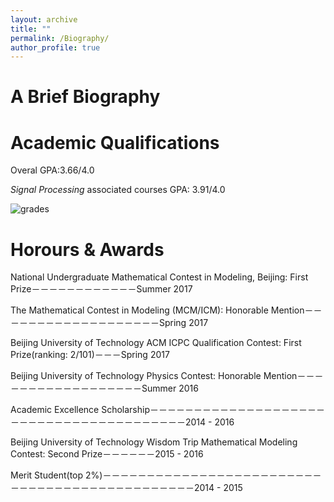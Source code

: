 ```yaml
---
layout: archive
title: ""
permalink: /Biography/
author_profile: true
---
```

A Brief Biography
======








Academic Qualifications
======
Overal GPA:3.66/4.0

*Signal Processing* associated courses GPA: 3.91/4.0

![grades](https://dukang4655.github.io/images/grade4.png)


Horours & Awards
======
National Undergraduate Mathematical Contest in Modeling, Beijing: First Prize－－－－－－－－－－－－Summer 2017

The Mathematical Contest in Modeling (MCM/ICM): Honorable Mention－－－－－－－－－－－－－－－－－－－Spring 2017

Beijing University of Technology ACM ICPC Qualification Contest: First Prize(ranking: 2/101)－－－Spring 2017

Beijing University of Technology Physics Contest: Honorable Mention－－－－－－－－－－－－－－－－－－Summer 2016

Academic Excellence Scholarship－－－－－－－－－－－－－－－－－－－－－－－－－－－－－－－－－－－－－－－－2014 - 2016

Beijing University of Technology Wisdom Trip Mathematical Modeling Contest: Second Prize－－－－－－2015 - 2016

Merit Student(top 2%)－－－－－－－－－－－－－－－－－－－－－－－－－－－－－－－－－－－－－－－－－－－－－－2014 - 2015

